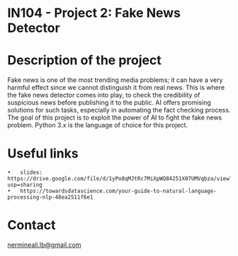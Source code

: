 # IN104 - Project 2: Fake News Detector
# Description of the project 

Fake news is one of the most trending media problems; it can have a very harmful effect since we cannot distinguish it from real news. This is where the fake news detector comes into play, to check the credibility of suspicious news before publishing it to the public. AI offers promising solutions for such tasks, especially in automating the fact checking process.
The goal of this project is to exploit the power of AI to fight the fake news problem. Python 3.x is the language of choice for this project.

# Useful links	
	•	slides: https://drive.google.com/file/d/1yPo8qMJtRc7MiXpWQ84251X07UMVqbza/view?usp=sharing
	•	https://towardsdatascience.com/your-guide-to-natural-language-processing-nlp-48ea2511f6e1

# Contact 
nermineali.lb@gmail.com

